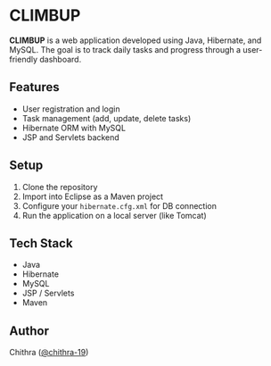# **CLIMBUP**

**CLIMBUP** is a web application developed using Java, Hibernate, and MySQL. The goal is to track daily tasks and progress through a user-friendly dashboard.

## Features

- User registration and login  
- Task management (add, update, delete tasks)  
- Hibernate ORM with MySQL  
- JSP and Servlets backend  

## Setup

1. Clone the repository  
2. Import into Eclipse as a Maven project  
3. Configure your `hibernate.cfg.xml` for DB connection  
4. Run the application on a local server (like Tomcat)  

## Tech Stack

- Java  
- Hibernate  
- MySQL  
- JSP / Servlets  
- Maven  

## Author

Chithra ([@chithra-19](https://github.com/chithra-19))
